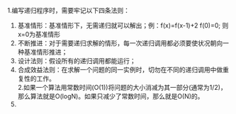 1.编写递归程序时，需要牢记以下四条法则：  
  1. 基准情形：基准情形下，无需递归就可以解出；例：f(x)=f(x-1)+2 f(0)=0; 则x=0为基准情形  
  2. 不断推进：对于需要递归求解的情形，每一次递归调用都必须要使状况朝向一种基准情形推进；  
  3. 设计法则：假设所有的递归调用都能运行；  
  4. 合成效益法则：在求解一个问题的同一实例时，切勿在不同的递归调用中做重复性的工作。  
2.如果一个算法用常数时间(O(1))将问题的大小消减为其一部分(通常为1/2)，那么算法就是O(logN)。如果只减少了常数时间，那么就是O(N)的。  
3.

